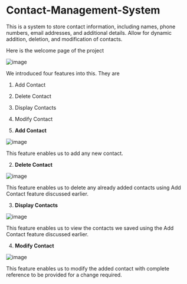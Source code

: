 # Contact-Management-System
This is a system to store contact information, including names, phone numbers, email addresses, and additional details. Allow for dynamic addition, deletion, and modification of contacts.


Here is the welcome page of the project

![image](https://github.com/Nikhil-Pulluri/Contact-Management-System/assets/113080689/a6450c49-1e66-4ca9-bd6b-1eda709c235c)

We introduced four features into this. They are 

1) Add Contact
2) Delete Contact
3) Display Contacts
4) Modify Contact

1) **Add Contact**

  ![image](https://github.com/Nikhil-Pulluri/Contact-Management-System/assets/113080689/b4d90901-7a3d-453f-8c0f-5810be6f3022)

  This feature enables us to add any new contact.

2) **Delete Contact**

  ![image](https://github.com/Nikhil-Pulluri/Contact-Management-System/assets/113080689/b9fd2c75-ec0a-47cb-be28-50bae624d368)

  This feature enables us to delete any already added contacts using Add Contact feature discussed earlier.

3) **Display Contacts**

  ![image](https://github.com/Nikhil-Pulluri/Contact-Management-System/assets/113080689/325c29bc-d042-4158-a121-fea60a6bf9e9)

  This feature enables us to view the contacts we saved using the Add Contact feature discussed earlier.

4) **Modify Contact**

  ![image](https://github.com/Nikhil-Pulluri/Contact-Management-System/assets/113080689/b701a81d-aa43-4f7c-8849-eae97b016e39)

  This feature enables us to modify the added contact with complete reference to be provided for a change required.

